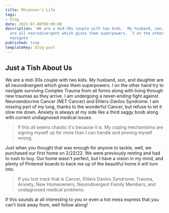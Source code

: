 ```yaml
---
title: Rhiannon's Life
tags:
- blog
date: 2023-07-08T00:00:00
description: 'We are a mid-30s couple with two kids.  My husband, son, and daughter
  are all neurodivergent which gives them superpowers.  I on the other hand try to
  navigate '
published: true
templateKey: blog-post
---
```


<!-- <img src="https://dropper.wayl.one/api/file/048a0b5d-c69b-4bd8-9b57-77a25fac3ec6.png" alt="Rhiannon Demoing The Kitchen" style="border-radius:100%; aspect-ratio: 1; object-fit:cover;width:250px; float:right;"/> -->

## Just a Tish About Us

We are a mid-30s couple with two kids.  My husband, son, and daughter are all neurodivergent which gives them superpowers.  I on the other hand try to navigate surviving Complex Trauma from all forms along with living through new traumas as they arrive.  I am undergoing a never-ending fight against Neuroendocrine Cancer (NET Cancer) and Ehlers-Danlos Syndrome.  I am missing part of my lung, thanks to the wonderful Cancer, but refuse to let it slow me down. Anxiety is always at my side like a third saggy boob along with current undiagnosed medical issues.

> If this all seems chaotic it's because it is.  My coping mechanisims are signing myself up for more than I can handle and proving myself wrong.

Just when you thought that was enough for anyone to tackle, well, we purchased our first home on 2/22/22.  We were previously renting and had to rush to buy.  Our home wasn't perfect, but I have a vision in my mind, and plenty of Pinterest boards to back me up of the beautiful home it will turn into.

>If you lost track that is Cancer, Ehlers Danlos Syndrome, Trauma, Anxiety, New Homeowners, Neurodivergent Family Members, and undiagnosed medical problems.

If this sounds at all interesting to you or even a hot mess express that you can't look away from, well follow along!

